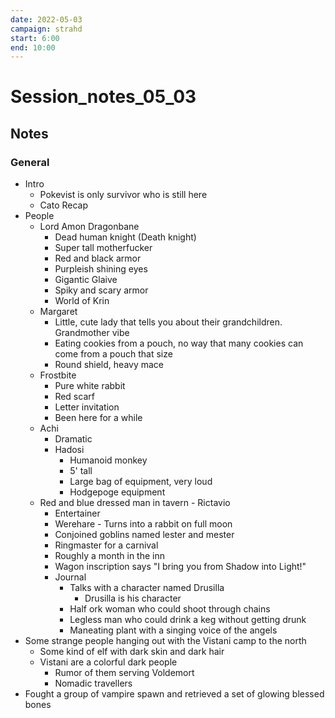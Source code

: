 ```yaml
---
date: 2022-05-03
campaign: strahd
start: 6:00
end: 10:00
---
```

# Session_notes_05_03
## Notes
### General
- Intro
	- Pokevist is only survivor who is still here
	- Cato Recap
- People
	- Lord Amon Dragonbane
		- Dead human knight (Death knight)
		- Super tall motherfucker
		- Red and black armor
		- Purpleish shining eyes
		- Gigantic Glaive
		- Spiky and scary armor
		- World of Krin
	- Margaret
		- Little, cute lady that tells you about their grandchildren. Grandmother vibe
		- Eating cookies from a pouch, no way that many cookies can come from a pouch that size
		- Round shield, heavy mace
	- Frostbite
		- Pure white rabbit
		- Red scarf
		- Letter invitation
		- Been here for a while
	- Achi 
		- Dramatic
		- Hadosi
			- Humanoid monkey
			- 5' tall
			- Large bag of equipment, very loud
			- Hodgepoge equipment
	- Red and blue dressed man in tavern - Rictavio
		- Entertainer
		- Werehare - Turns into a rabbit on full moon
		- Conjoined goblins named lester and mester
		- Ringmaster for a carnival
		- Roughly a month in the inn
		- Wagon inscription says "I bring you from Shadow into Light!"
		- Journal
			- Talks with a character named Drusilla
				- Drusilla is his character
			- Half ork woman who could shoot through chains
			- Legless man who could drink a keg without getting drunk
			- Maneating plant with a singing voice of the angels
- Some strange people hanging out with the Vistani camp to the north
	- Some kind of elf with dark skin and dark hair
	- Vistani are a colorful dark people
		- Rumor of them serving Voldemort
		- Nomadic travellers
- Fought a group of vampire spawn and retrieved a set of glowing blessed bones

